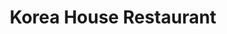 ---
layout: place
title: "Korea House Restaurant"
permalink: /michigan/east-lansing/korea-house-restaurant.html
stateAbbr: MI
stateName: Michigan
cityName: East Lansing
seo:
  name: "Korea House Restaurant"
  type: Restaurant
  links: https://koreahouse.us/index.html
description: "Simple, wood-paneled establishment with a sushi bar & menu of familiar Korean & Japanese entrees. Looking for sushi in East Lansing, Michigan? Check out Kore..."
place_id: ChIJQ0J7sm3CIogRdTmr8EWuMb8
photos:
  - name: >-
      places/ChIJQ0J7sm3CIogRdTmr8EWuMb8/photos/AeeoHcJxn9SVKUWfPaz2411E8rpVx4ecXl2dYljrGiOPl9bLFyDdBZJWiQKSnEHKlAxVai9OoyvIwdRVy8UBuPdFLlOA6bHGR_2SWlpncQq73iN5cEOwR1ttveKXUun9KUAJsGE17_XilNJ10vKf8aGPxqo-K0uzrs4L6WOa0ZjXu9luSznRKwbUCFVsgq4spXtXvrdZia7rxjAZvv1psNqAjfXZKhaicPzhtdGLbhLxspbK8PB4llK3vs9R1yb5ouYLkwVDuIkvtT-cu8oWQ9n1oXaLkHcSxT5yYHVMeKaYpZrpWA
    widthPx: 512
    heightPx: 341
    authorAttributions:
      - displayName: Korea House Restaurant
        uri: https://maps.google.com/maps/contrib/104904833683152388708
        photoUri: >-
          https://lh3.googleusercontent.com/a/ACg8ocJk2Jw3RyAeEKPKgylasQWhXvwAq-ZYclRzx2pzYCmtLIM4Hg=s100-p-k-no-mo
    flagContentUri: >-
      https://www.google.com/local/imagery/report/?cb_client=maps_api_places.places_api&image_key=!1e10!2sAF1QipPiEdiWJwjGGQxPxlvJQP3DCPXYBCs6KMbTCP98&hl=en-US
    googleMapsUri: >-
      https://www.google.com/maps/place//data=!3m4!1e2!3m2!1sAF1QipPiEdiWJwjGGQxPxlvJQP3DCPXYBCs6KMbTCP98!2e10!4m2!3m1!1s0x8822c26db27b4243:0xbf31ae45f0ab3975
  - name: >-
      places/ChIJQ0J7sm3CIogRdTmr8EWuMb8/photos/AeeoHcI6lHjdrKLx-FQU1FvtbQAvApwmEaYMQhsYd61XnrmXD0-iZxgnRNPPderJndV99plgVPA-1sUKouF41oTTN7VZDxE4eaR-XY9I3rV6niSv6gkZT4U4iNkAiMnpV0HUMC9ZYQNXmOCDfutDpqkTIMe32Hyd88YKtz1dvOM5WuzHTI8r1A2ZRzPTqDvnkHHPKjEo3ddW-MHJRy07aF7avuNu0jKOKYIe86mjElgpLcG7qs8F5tAesCBX6ljrMHgTyEnpKKWDT-U0-76vTpR2W70sWloZnXov1h-9whxrkDs9zdG7C63R-Q0escZtJXeUjQYHS--zBkY8BCZJUJMVnYntxp5l-ytU4TXklgVdjPwWf8O4pirfuOlcfTHsl32eu1mnxz9XjwZbEGc_4cGyfGULnlxXoWuI-gttHgo7-RTdavUd
    widthPx: 4032
    heightPx: 3024
    authorAttributions:
      - displayName: Melody Teodoro-Kurtis
        uri: https://maps.google.com/maps/contrib/101407785601092422555
        photoUri: >-
          https://lh3.googleusercontent.com/a-/ALV-UjX6IP__U7BiPf8_Nh9gsSKqjdf3WUYz5oTLGe6GXdb4XlyV6Gw=s100-p-k-no-mo
    flagContentUri: >-
      https://www.google.com/local/imagery/report/?cb_client=maps_api_places.places_api&image_key=!1e10!2sCIHM0ogKEICAgIDExbqI7QE&hl=en-US
    googleMapsUri: >-
      https://www.google.com/maps/place//data=!3m4!1e2!3m2!1sCIHM0ogKEICAgIDExbqI7QE!2e10!4m2!3m1!1s0x8822c26db27b4243:0xbf31ae45f0ab3975
  - name: >-
      places/ChIJQ0J7sm3CIogRdTmr8EWuMb8/photos/AeeoHcKNbbkmPt6MII1iTZ6GBvnUE0Yhe2JUztVUnAFMQbG6yE1FFhhdyvwDsHgFYY7cWkD8BRdQ6ngq3UzhtNjAIbBNOaSAhtOYdcmamisQ6kv69ePz10zmVt-jsmvcRBcbLz1VK-tyqdj4RfTeLh394Up1TrB6rGHWoR8Am2HVBWAJ1Sb55VRZW7UtFYrgkPWgyrige8tE6-LI1_mx7OoXX5odt78-heFFogE_pPQ_bRCm-576CqBD9jWxuvl_j5NYqKLVYd81fcDbCKblgQ-ZhpADAiBSw71qt4cCDxUT0_YULlANjZRSpMTt4RVO9nSIDx6Ligy7sWYWL8n6lApb8l-7l8pVLQiNbUjR94eaXvtknxR5Y76ikANyGl9FjEmlxCjs5pBBeasmCrQJ9gflMJp5EfJD5II2S7AVkDzFpEVzbzQ
    widthPx: 1501
    heightPx: 1532
    authorAttributions:
      - displayName: Sus Mahmood
        uri: https://maps.google.com/maps/contrib/113734187595200077352
        photoUri: >-
          https://lh3.googleusercontent.com/a-/ALV-UjU0pUxQU5VvzUbJDZPozSsSVpzgdzyT2aXAdXJ5Wpwge4KT6ZkR3g=s100-p-k-no-mo
    flagContentUri: >-
      https://www.google.com/local/imagery/report/?cb_client=maps_api_places.places_api&image_key=!1e10!2sCIHM0ogKEICAgIDL_aarvQE&hl=en-US
    googleMapsUri: >-
      https://www.google.com/maps/place//data=!3m4!1e2!3m2!1sCIHM0ogKEICAgIDL_aarvQE!2e10!4m2!3m1!1s0x8822c26db27b4243:0xbf31ae45f0ab3975
  - name: >-
      places/ChIJQ0J7sm3CIogRdTmr8EWuMb8/photos/AeeoHcJ0ROlyLLtJu5INHDOCssZ6LL20d00ZsvjFBt6aHyDUslxeOuwJTdpM804j3fTQq8_dCdkI-9ChnwTJOJnJuh5lPFvfUIG0yUPCfz2zFDKprmoMH2pT9ddN3UgD5r4I5qQUywYoxWVFVzGy4kVkYDsNbLTucrzi3Ldccf_LQ2AWH17LGEdtOayFP_eAvYDdGIjSgpQfcG-0H5zkQ-fATeckB3PTHqBEQEQnFNQINmATaPxtav6Jwd6J5Rr4SOJUFQeqlcbu8OnJeL3-NSXIoMbjhsEQ_KMj8Y5y3bs5uTyq5-_B-B5gsnsWxcF4G6FpGbpRhE950yb1jwfpj7u7966lw2IwWDXSpO6r4G6xrxGKhADX5ZB3Me--Xl2ss-zzA58b_joBLPl0ZXRdE7KjyRvPBtvsKc7_nTsob90ACiqDWQ
    widthPx: 4032
    heightPx: 3024
    authorAttributions:
      - displayName: Viv Park
        uri: https://maps.google.com/maps/contrib/110163088705686749519
        photoUri: >-
          https://lh3.googleusercontent.com/a/ACg8ocKN9aP4XrVVsO8TtR_63SCfh9QYXA9Pum2k7jT3p5pTXP8NF4s=s100-p-k-no-mo
    flagContentUri: >-
      https://www.google.com/local/imagery/report/?cb_client=maps_api_places.places_api&image_key=!1e10!2sCIHM0ogKEICAgIDrmMbwQQ&hl=en-US
    googleMapsUri: >-
      https://www.google.com/maps/place//data=!3m4!1e2!3m2!1sCIHM0ogKEICAgIDrmMbwQQ!2e10!4m2!3m1!1s0x8822c26db27b4243:0xbf31ae45f0ab3975
  - name: >-
      places/ChIJQ0J7sm3CIogRdTmr8EWuMb8/photos/AeeoHcLvhhwS5Dg2rGiAVrGEvKstK2HF9P_HjNnvsQh-LK9ztbzAuehc9AJkWjU5wtYybw_pyvDwy5pKIHJ-w8wDUSCynYTwohsTjyMpb5wBovIRfHSbnFWd1HptksWFjFtQmkiKGVny-IY1wIbAjeLotxTT7rD9UUvZ1L5V89HoQpDJlvyq-6KfWH3dNH6rboPbJ0DZ30Bew8gyFLlPULHmyn7UxMkq3uyxO79hC5meKRoYrikK19ccD9vzyNTKMZ-6pcrl4_7eGQ6bEKosdywYnHVQpSr87Smeu9cUgT3JNEqo-6QElXW4KaKTdmwxGrYV8H1uZbOjSQkR55IKeoihEZ1M2dKh5j8rKj6gvKxH4v5uUlhTdgu5EaMpnnqqtR73ccQC1UyTRynVc_0H704i4ljXUqzS3PmpyIFQ8CnCWoqMi9Q
    widthPx: 4032
    heightPx: 3024
    authorAttributions:
      - displayName: Viv Park
        uri: https://maps.google.com/maps/contrib/110163088705686749519
        photoUri: >-
          https://lh3.googleusercontent.com/a/ACg8ocKN9aP4XrVVsO8TtR_63SCfh9QYXA9Pum2k7jT3p5pTXP8NF4s=s100-p-k-no-mo
    flagContentUri: >-
      https://www.google.com/local/imagery/report/?cb_client=maps_api_places.places_api&image_key=!1e10!2sCIHM0ogKEICAgIDrmMbwoQE&hl=en-US
    googleMapsUri: >-
      https://www.google.com/maps/place//data=!3m4!1e2!3m2!1sCIHM0ogKEICAgIDrmMbwoQE!2e10!4m2!3m1!1s0x8822c26db27b4243:0xbf31ae45f0ab3975
  - name: >-
      places/ChIJQ0J7sm3CIogRdTmr8EWuMb8/photos/AeeoHcILBiJ8WIhLYuPBxTtlaDMey2_S9E0VMxE8OYNiXOjteLVijSoAeuthqjaYt6eHwbiFB36uZxHET777RPfIBV7ndqd7qV7gYF3aecN4rAE6DMZ9rbewgDmUnQNCDuDg-iFWXuqpsgl_TXuotV1IHZSzT471oQ5m_L8HHzRaB17q3cqMh3I1lzTRqDVFk5GQPa9VGHXKdQSI-c83JNhyyIUzqjtGkAE17isujFw9iojJvwLQBv7JgDNngeQUbgxSXCIY6FmUqox0oaUzhacXDeLOk56DobqTcdFTn1yVfo4yNlE_b8sRB03iI4SfLzRRjFEtzmhFlwWO4jd28vegiRdttE_cNwPh2nq7VvRNHo2AUyID9ibTdfuJQAD6g6nvwLNnloAmgAYRlm6KnI6bB0fkTgLITP51oN3ZeuEqDNqSEA
    widthPx: 4031
    heightPx: 2783
    authorAttributions:
      - displayName: Jan L
        uri: https://maps.google.com/maps/contrib/117240621102372556109
        photoUri: >-
          https://lh3.googleusercontent.com/a-/ALV-UjU_xN_L79RVj9sXrRFPAG5xol8iVWkH5IJ_7McPcfmFGiOO0sMf=s100-p-k-no-mo
    flagContentUri: >-
      https://www.google.com/local/imagery/report/?cb_client=maps_api_places.places_api&image_key=!1e10!2sCIHM0ogKEICAgID32ZCqPg&hl=en-US
    googleMapsUri: >-
      https://www.google.com/maps/place//data=!3m4!1e2!3m2!1sCIHM0ogKEICAgID32ZCqPg!2e10!4m2!3m1!1s0x8822c26db27b4243:0xbf31ae45f0ab3975
  - name: >-
      places/ChIJQ0J7sm3CIogRdTmr8EWuMb8/photos/AeeoHcL46Natk7UesryPxVFTee32JHaCBWrb0UWcIM5SvbyRTsvaqUE6f5pqDtRhqIGZgKGxzz2zrdSFsb9M_okMjYvA3aO9s04Lv3ttkciVGDj50iz62zbFnA2hqjc3R-8Q7S5mysyMIjXwdgIqLqjADg_pLY54prYpS6zHCOAv1t_iEBQ-BH1OAuEgPfrbC7x3eddZqaKgK8qAUrPoqYkYsAR7AnZhXFQyxByEJVGqZNem1AOG9tyjwaoOydgh0xcbGBtyqtVgs9l4BWHwDDVdthq03fK53SOG5yVCE7h5U-p18s7eRzxDQC3p3uZ7cEfR5ltH6Wv5i8o_GQ8uvnKCY7l9k_UNGbnG9YFpbKM1bHb4cYTaAloswAwvI1qG23Lxz6AcxOe4gS6MEp-e5GWPs0aK_f8N74WLoSjsINuLR-L1OQ
    widthPx: 3600
    heightPx: 4800
    authorAttributions:
      - displayName: R Day
        uri: https://maps.google.com/maps/contrib/115629828728545928511
        photoUri: >-
          https://lh3.googleusercontent.com/a-/ALV-UjWLR6Y2LIwX0GB18gc_RVhaNatgCfeCgRdMo8BQjolyt95achDzUg=s100-p-k-no-mo
    flagContentUri: >-
      https://www.google.com/local/imagery/report/?cb_client=maps_api_places.places_api&image_key=!1e10!2sCIHM0ogKEICAgIDv7rboCw&hl=en-US
    googleMapsUri: >-
      https://www.google.com/maps/place//data=!3m4!1e2!3m2!1sCIHM0ogKEICAgIDv7rboCw!2e10!4m2!3m1!1s0x8822c26db27b4243:0xbf31ae45f0ab3975
  - name: >-
      places/ChIJQ0J7sm3CIogRdTmr8EWuMb8/photos/AeeoHcKK33FbGO5fzdQY6ViinN6XQnnNtn1ZJTfaaEJ_q2CxoDlGQJecPTg-R5jqBHWR5bedm6FHpzBVhzx9yRrg62foCLJFmr3WEYtHyqgm7Ntd97g7olMn3yijv0oFCz8LX4w-5eL1Td0B3EOF-ZQdZTPt8UMCtr34dPLRKlVNRgs21BP80AxuQL3miL-FWQtiP_wQ9lbiKjSnW8JzKpmFlr0TlHQIgIpfgz1woDbWGqgQvvfvu2zfJbEzoQq7MtPC1EiQ8kPYSOxu17kfg9BgQldpRbSkw7Y63sZeM0zNn3uq_mWeMJPrdaWNvaeOedEyY45Zk0Zl-mrg5CHIYnymtOh_uvuYG0-wFz94aBEWcv--sAk2frtkuvZa7rkDDo4CfSCdThPlvJ2puWni4fOB1cNcIOGApf7OiOc0h0qwj3MlIA
    widthPx: 4032
    heightPx: 3024
    authorAttributions:
      - displayName: Viv Park
        uri: https://maps.google.com/maps/contrib/110163088705686749519
        photoUri: >-
          https://lh3.googleusercontent.com/a/ACg8ocKN9aP4XrVVsO8TtR_63SCfh9QYXA9Pum2k7jT3p5pTXP8NF4s=s100-p-k-no-mo
    flagContentUri: >-
      https://www.google.com/local/imagery/report/?cb_client=maps_api_places.places_api&image_key=!1e10!2sCIHM0ogKEICAgIDrmMa4Xw&hl=en-US
    googleMapsUri: >-
      https://www.google.com/maps/place//data=!3m4!1e2!3m2!1sCIHM0ogKEICAgIDrmMa4Xw!2e10!4m2!3m1!1s0x8822c26db27b4243:0xbf31ae45f0ab3975
  - name: >-
      places/ChIJQ0J7sm3CIogRdTmr8EWuMb8/photos/AeeoHcJk_UklYb4xZNRWE8wGW9uDNDX4ZYFLR8bQwdhPyTHxBDFzrz5pWCkI8BuBYrlS5SyI0FLFzCaopsLY0YV6oR7oNQ_TTDCwcqd8PQhsgupopkCMpnX28mmok4XmvxInRg1_g0dc2AZUMI4QpGxfLEfArwyplBey9-DneiEm82GLUNrlV5egpSwSpvCY_R6AHi9ZZxc5BFllg7VnRsNKQIDebZ_n27DeWnBfiH67CA8ghRNNJApU906Pi6B5ikTStxv16C4bka9vJEvxrA6S3rRHq-N8o0XyVRnZfKMQ1FJHtYAZWBEAmntvrGbPsGLOQN6i5as8rzgQDS7cCRArQW8GL0J2TL31gmsJHp4jBxA2gWMAnJK02kis6-GVVUNcadhSpx2Sd02XPORxxNQco_9aG_2KnKrrj9Nlgea3h-N9s6w
    widthPx: 4032
    heightPx: 2268
    authorAttributions:
      - displayName: Don
        uri: https://maps.google.com/maps/contrib/111745972983415627533
        photoUri: >-
          https://lh3.googleusercontent.com/a-/ALV-UjUHeIlKkPJi71WFUj7pry6mSPlynJdDCe9zf9MMNMdFyrLCvCXADA=s100-p-k-no-mo
    flagContentUri: >-
      https://www.google.com/local/imagery/report/?cb_client=maps_api_places.places_api&image_key=!1e10!2sCIHM0ogKEICAgICZsoSc6QE&hl=en-US
    googleMapsUri: >-
      https://www.google.com/maps/place//data=!3m4!1e2!3m2!1sCIHM0ogKEICAgICZsoSc6QE!2e10!4m2!3m1!1s0x8822c26db27b4243:0xbf31ae45f0ab3975
  - name: >-
      places/ChIJQ0J7sm3CIogRdTmr8EWuMb8/photos/AeeoHcIv-Vzo-C9NtAj9kuXz9eLcPpHwNe8TeTQ7TDFNTGNffCanDhh1_QJLuQll5mfsjxUw1ySKgW1cV56DXxRZ_vpaYrOF9-nNzi9rVleGByVu3SLupfDCG7UYOctDxL_zQ7fzYjtp65UyXFk_5Ayfx-ILY7nWMXs6fOuY_IopQpu7Xm5H5r499sHtq4PP2dyLdcBx6rucf8B5TfCXMJLen0btTr7jPRgu-9LYTiDJXWqnQiKThIDxFKMK7epK5dmr5zBr5Gh6UjJLcwsxGmVlb-WVnraKD_MRAyvq4hJNxSWPg7vPl2lYJHnKeaIRBALxF_8y9BAPM4-6K6rSvKtha_SQq31A0NLj-pB4i7dBkwghleF6C3uwIct1z7xfmAh8n7u_CNElS1rrOtZlcTXni4S7ao_b01Fi5aIZA6CJgeLFvA
    widthPx: 4080
    heightPx: 3072
    authorAttributions:
      - displayName: Sam Mikulka
        uri: https://maps.google.com/maps/contrib/102161144880701505401
        photoUri: >-
          https://lh3.googleusercontent.com/a-/ALV-UjXfg2-qbqDC5uCrmV10kvYqE5XDL7Sps0VUD3Ro36u3aJdoIA0=s100-p-k-no-mo
    flagContentUri: >-
      https://www.google.com/local/imagery/report/?cb_client=maps_api_places.places_api&image_key=!1e10!2sCIHM0ogKEICAgICV7YLNXw&hl=en-US
    googleMapsUri: >-
      https://www.google.com/maps/place//data=!3m4!1e2!3m2!1sCIHM0ogKEICAgICV7YLNXw!2e10!4m2!3m1!1s0x8822c26db27b4243:0xbf31ae45f0ab3975
address: 978 Trowbridge Rd, East Lansing, MI 48823, USA
street: 978 Trowbridge Rd
city: East Lansing
state: MI
zip: '48823'
country: USA
neighborhood: null
latitude: '42.720811'
longitude: '-84.495967'
accessibility_options:
  wheelchairAccessibleParking: true
  wheelchairAccessibleEntrance: true
  wheelchairAccessibleRestroom: true
  wheelchairAccessibleSeating: true
business_status: OPERATIONAL
name: Korea House Restaurant
google_maps_links:
  directionsUri: >-
    https://www.google.com/maps/dir//''/data=!4m7!4m6!1m1!4e2!1m2!1m1!1s0x8822c26db27b4243:0xbf31ae45f0ab3975!3e0
  placeUri: https://maps.google.com/?cid=13776984350516787573
  writeAReviewUri: >-
    https://www.google.com/maps/place//data=!4m3!3m2!1s0x8822c26db27b4243:0xbf31ae45f0ab3975!12e1
  reviewsUri: >-
    https://www.google.com/maps/place//data=!4m4!3m3!1s0x8822c26db27b4243:0xbf31ae45f0ab3975!9m1!1b1
  photosUri: >-
    https://www.google.com/maps/place//data=!4m3!3m2!1s0x8822c26db27b4243:0xbf31ae45f0ab3975!10e5
primary_type: Korean Restaurant
opening_hours:
  regular: null
  current: null
secondary_opening_hours:
  regular:
    weekdayDescriptions: null
    type: null
  current:
    weekdayDescriptions: null
    type: null
phone: (517) 332-0608
price_level: PRICE_LEVEL_MODERATE
price_range: $10 &ndash; $20
rating: '4.4'
rating_count: 692
website: https://koreahouse.us/index.html
reviews:
  - name: >-
      places/ChIJQ0J7sm3CIogRdTmr8EWuMb8/reviews/ChZDSUhNMG9nS0VJQ0FnTURRdEszVVJ3EAE
    relativePublishTimeDescription: a month ago
    rating: 5
    text:
      text: >-
        A day to try out new restaurant and I chose this one today. The food was
        great, and the service was 100/10. He was friendly, helping us grill the
        meat and checking on us often. The portion of food is worth the price.
        It was my first time trying Jajangmyeon, and it tastes awesome. My
        fiance loves it a lot. I haven’t tried the sushi yet, but I will
        definitely come back next time for it.
      languageCode: en
    originalText:
      text: >-
        A day to try out new restaurant and I chose this one today. The food was
        great, and the service was 100/10. He was friendly, helping us grill the
        meat and checking on us often. The portion of food is worth the price.
        It was my first time trying Jajangmyeon, and it tastes awesome. My
        fiance loves it a lot. I haven’t tried the sushi yet, but I will
        definitely come back next time for it.
      languageCode: en
    authorAttribution:
      displayName: Ivy Q
      uri: https://www.google.com/maps/contrib/115160824029475855114/reviews
      photoUri: >-
        https://lh3.googleusercontent.com/a-/ALV-UjV0OVNXy6Se0EcE9gbHYw0FDs4V5aoeOT6zlk_UE65oOv5cELZs=s128-c0x00000000-cc-rp-mo-ba4
    publishTime: '2025-03-09T07:32:18.243537Z'
    flagContentUri: >-
      https://www.google.com/local/review/rap/report?postId=ChZDSUhNMG9nS0VJQ0FnTURRdEszVVJ3EAE&d=17924085&t=1
    googleMapsUri: >-
      https://www.google.com/maps/reviews/data=!4m6!14m5!1m4!2m3!1sChZDSUhNMG9nS0VJQ0FnTURRdEszVVJ3EAE!2m1!1s0x8822c26db27b4243:0xbf31ae45f0ab3975
  - name: >-
      places/ChIJQ0J7sm3CIogRdTmr8EWuMb8/reviews/ChZDSUhNMG9nS0VJQ0FnSUR2N3Jib013EAE
    relativePublishTimeDescription: 3 months ago
    rating: 5
    text:
      text: >-
        Loved the food here! We ordered a wide variety for our group of four and
        we each had a leftover meal to take home. We ordered una-kyo roll which
        is eel and cucumber, this was my least favorite as the eel was too
        fishy, but we are in lansing so I get it. Everything else was delicious,
        tteokbaki which was spicy, delicious and soft rice cakes. The kimchijeon
        was huge and awesome as an appetizer. A very thick, crispy and flavorful
        pancake with a delicious dipping sauce. We also got the bulgogi beef
        soup which was one of my favorite dishes, it had warm japchae noodles
        and a very flavorful and comforting broth and plenty of veggies, the
        beef was tender and delicious. We also ordered a bibimbap dish which was
        awesome. And a chicken stir fry which was sweet but good and had some
        delicious dumplings! Next time I’m coming for their hot pot or Korean
        bbq which looks awesome!! Favorite restaurant in all of Lansing so far!
      languageCode: en
    originalText:
      text: >-
        Loved the food here! We ordered a wide variety for our group of four and
        we each had a leftover meal to take home. We ordered una-kyo roll which
        is eel and cucumber, this was my least favorite as the eel was too
        fishy, but we are in lansing so I get it. Everything else was delicious,
        tteokbaki which was spicy, delicious and soft rice cakes. The kimchijeon
        was huge and awesome as an appetizer. A very thick, crispy and flavorful
        pancake with a delicious dipping sauce. We also got the bulgogi beef
        soup which was one of my favorite dishes, it had warm japchae noodles
        and a very flavorful and comforting broth and plenty of veggies, the
        beef was tender and delicious. We also ordered a bibimbap dish which was
        awesome. And a chicken stir fry which was sweet but good and had some
        delicious dumplings! Next time I’m coming for their hot pot or Korean
        bbq which looks awesome!! Favorite restaurant in all of Lansing so far!
      languageCode: en
    authorAttribution:
      displayName: R Day
      uri: https://www.google.com/maps/contrib/115629828728545928511/reviews
      photoUri: >-
        https://lh3.googleusercontent.com/a-/ALV-UjWLR6Y2LIwX0GB18gc_RVhaNatgCfeCgRdMo8BQjolyt95achDzUg=s128-c0x00000000-cc-rp-mo-ba4
    publishTime: '2024-12-20T17:49:17.678910Z'
    flagContentUri: >-
      https://www.google.com/local/review/rap/report?postId=ChZDSUhNMG9nS0VJQ0FnSUR2N3Jib013EAE&d=17924085&t=1
    googleMapsUri: >-
      https://www.google.com/maps/reviews/data=!4m6!14m5!1m4!2m3!1sChZDSUhNMG9nS0VJQ0FnSUR2N3Jib013EAE!2m1!1s0x8822c26db27b4243:0xbf31ae45f0ab3975
  - name: >-
      places/ChIJQ0J7sm3CIogRdTmr8EWuMb8/reviews/ChdDSUhNMG9nS0VJQ0FnSURybU1id3ZnRRAB
    relativePublishTimeDescription: 9 months ago
    rating: 5
    text:
      text: >-
        Can't say they are the best Korean restaurant I've been to, but we went
        here two days in a row, so that's saying a lot. A solid 4 on taste.


        There was a Korean convention going on at the same time, so this place
        was popping out the seams at 8pm on a Saturday. There were only 2
        servers. So while service was slow and food came out slower, they did
        what they could and accommodated us very well. Our servers (we had one
        on Saturday and the other on Sunday) were both nice and quick. The
        Chinese lady was a little curt at first, but I could see she was just
        stressed from the unexpected rush of customers. After I thanked her for
        doing her best, she relaxed and gave me the most beautiful smile. She
        was very pleasant after that.


        Chadol-baki, Korean bbq, came precooked (you don't cook on the table) on
        a hot sizzling dish, pre-seasoned and tasting great. It doesn't come
        with all the normal Korean bbq fare (lettuce, perilla leaves, garlic,
        pepper, green onions), but with rice and ssamjang. While the meat was
        good, I really don't like eating just meat without the veggies, so this
        one was a disappointment.


        dolsot bibimbap

        friend said it was your average bibimbap. You really can't go very wrong
        with this dish.


        tangsuyuk

        They ran out of this dish on Saturday, but we were able to get it on
        Sunday. It was quite yummy. And even though I didn't ask for the sauce
        on the side like I usually do, it didn't really get soggy throughout the
        meal, and stayed good through the last bite.


        kanpung shrimp

        They ran out of kanpungki (chicken), so we got shrimp. I actually liked
        the shrimp better than the chicken.


        octopus bokkum

        (little octopus stir fried in hot sauce)

        This actually tasted quite authentic, despite being on the milder side
        of the heat spectrum.


        jjamppong-bap

        heard from some friends that the rice version is better than the noodle
        version, so we got the rice. But another friend later told us that the
        noodles were very good too. So I'm thinking that the noodles got
        overdone with an influx of customers on Friday, but the kitchen is
        normally better and fixed it the next day. Either way, the soup was
        quite good, and generous with ingredients and portion.


        The consensus is that the jaeyuk-bokkum (pork belly stir fry) is on the
        sweet side for our Korean tooth, but good for the more American friends.


        Oh, and the banchan... they were meager portions, especially compared to
        the generous main dish portions, and no one refilled them unless you
        asked, and of course, it was difficult to ask when they looked so busy.
        This is why so many restaurants in Korea make banchan self-service...


        Overall, a solid Korean restaurant, that won't disappoint.
      languageCode: en
    originalText:
      text: >-
        Can't say they are the best Korean restaurant I've been to, but we went
        here two days in a row, so that's saying a lot. A solid 4 on taste.


        There was a Korean convention going on at the same time, so this place
        was popping out the seams at 8pm on a Saturday. There were only 2
        servers. So while service was slow and food came out slower, they did
        what they could and accommodated us very well. Our servers (we had one
        on Saturday and the other on Sunday) were both nice and quick. The
        Chinese lady was a little curt at first, but I could see she was just
        stressed from the unexpected rush of customers. After I thanked her for
        doing her best, she relaxed and gave me the most beautiful smile. She
        was very pleasant after that.


        Chadol-baki, Korean bbq, came precooked (you don't cook on the table) on
        a hot sizzling dish, pre-seasoned and tasting great. It doesn't come
        with all the normal Korean bbq fare (lettuce, perilla leaves, garlic,
        pepper, green onions), but with rice and ssamjang. While the meat was
        good, I really don't like eating just meat without the veggies, so this
        one was a disappointment.


        dolsot bibimbap

        friend said it was your average bibimbap. You really can't go very wrong
        with this dish.


        tangsuyuk

        They ran out of this dish on Saturday, but we were able to get it on
        Sunday. It was quite yummy. And even though I didn't ask for the sauce
        on the side like I usually do, it didn't really get soggy throughout the
        meal, and stayed good through the last bite.


        kanpung shrimp

        They ran out of kanpungki (chicken), so we got shrimp. I actually liked
        the shrimp better than the chicken.


        octopus bokkum

        (little octopus stir fried in hot sauce)

        This actually tasted quite authentic, despite being on the milder side
        of the heat spectrum.


        jjamppong-bap

        heard from some friends that the rice version is better than the noodle
        version, so we got the rice. But another friend later told us that the
        noodles were very good too. So I'm thinking that the noodles got
        overdone with an influx of customers on Friday, but the kitchen is
        normally better and fixed it the next day. Either way, the soup was
        quite good, and generous with ingredients and portion.


        The consensus is that the jaeyuk-bokkum (pork belly stir fry) is on the
        sweet side for our Korean tooth, but good for the more American friends.


        Oh, and the banchan... they were meager portions, especially compared to
        the generous main dish portions, and no one refilled them unless you
        asked, and of course, it was difficult to ask when they looked so busy.
        This is why so many restaurants in Korea make banchan self-service...


        Overall, a solid Korean restaurant, that won't disappoint.
      languageCode: en
    authorAttribution:
      displayName: Viv Park
      uri: https://www.google.com/maps/contrib/110163088705686749519/reviews
      photoUri: >-
        https://lh3.googleusercontent.com/a/ACg8ocKN9aP4XrVVsO8TtR_63SCfh9QYXA9Pum2k7jT3p5pTXP8NF4s=s128-c0x00000000-cc-rp-mo-ba6
    publishTime: '2024-07-14T03:19:22.201841Z'
    flagContentUri: >-
      https://www.google.com/local/review/rap/report?postId=ChdDSUhNMG9nS0VJQ0FnSURybU1id3ZnRRAB&d=17924085&t=1
    googleMapsUri: >-
      https://www.google.com/maps/reviews/data=!4m6!14m5!1m4!2m3!1sChdDSUhNMG9nS0VJQ0FnSURybU1id3ZnRRAB!2m1!1s0x8822c26db27b4243:0xbf31ae45f0ab3975
  - name: >-
      places/ChIJQ0J7sm3CIogRdTmr8EWuMb8/reviews/ChZDSUhNMG9nS0VJQ0FnSURMX2FhclhREAE
    relativePublishTimeDescription: 9 months ago
    rating: 1
    text:
      text: >-
        I have always liked Korea House's food, and always recommended the place
        to others. But today, I had a weirdly bad experience that I want to
        share. 5 of us went there around 2.30 pm for a late lunch. I knew that
        they're closed between 3-4 pm, so we asked first if they can serve. They
        said they could, but we have to order quickly, and we can sit there till
        4; but then we'll have to leave. Fine. We ordered within 5 minutes, 5
        dishes. That's when the problems started.


        First, they got my drink wrong (Yuzu tea instead of Maesil tea). I
        didn't say anything coz I like Yuzu, too. Then they gave us quite small
        portions of Banchans for 5 (missing some more items too, picture 1). We
        were understanding as they were in a rush. We were eating quite quickly.
        But 2 of our dishes were a bit late, and everything was hot. And we knew
        we had till 4, so we didn't mind. Around 3.05 pm, when we only finished
        little bit of our food (picture 2), they handed us the check. As you can
        see, the food wasn't even half eaten. They didn't even ask how the food
        was or if we needed anything. Weird, we thought. But we still gave them
        the payment. Even though we ordered separate dishes, I thought only I'd
        pay it and my friends can zelle me later, as that'd be quicker. So I
        asked for an itemized bill. They refused to give it. We then thought
        okay lets just finish it, and we would just not tip. [[Disclaimer: I tip
        almost always, but not when I get a zero service, and I'm all for
        livable wages for servers, so please don't be negative.]] When they came
        to get the sign, they straight up asked, 'No tip today? What's the
        problem?' - which we thought was quite rude. We tried to be polite, and
        didn't want any confrontation. But then they started making loud noises
        behind us. Worst thing is, there were a few other people in the
        restaurant (at least 2 or 3 tables), but they were being like that with
        us only. I don't know if it was coz we looked like tired grad students,
        or 2 of us had hijab on, or what. But it felt extremely uncomfortable.


        The food was, as always, really good. But I'd think more than twice
        before ever going back or recommending the place to anyone.
      languageCode: en
    originalText:
      text: >-
        I have always liked Korea House's food, and always recommended the place
        to others. But today, I had a weirdly bad experience that I want to
        share. 5 of us went there around 2.30 pm for a late lunch. I knew that
        they're closed between 3-4 pm, so we asked first if they can serve. They
        said they could, but we have to order quickly, and we can sit there till
        4; but then we'll have to leave. Fine. We ordered within 5 minutes, 5
        dishes. That's when the problems started.


        First, they got my drink wrong (Yuzu tea instead of Maesil tea). I
        didn't say anything coz I like Yuzu, too. Then they gave us quite small
        portions of Banchans for 5 (missing some more items too, picture 1). We
        were understanding as they were in a rush. We were eating quite quickly.
        But 2 of our dishes were a bit late, and everything was hot. And we knew
        we had till 4, so we didn't mind. Around 3.05 pm, when we only finished
        little bit of our food (picture 2), they handed us the check. As you can
        see, the food wasn't even half eaten. They didn't even ask how the food
        was or if we needed anything. Weird, we thought. But we still gave them
        the payment. Even though we ordered separate dishes, I thought only I'd
        pay it and my friends can zelle me later, as that'd be quicker. So I
        asked for an itemized bill. They refused to give it. We then thought
        okay lets just finish it, and we would just not tip. [[Disclaimer: I tip
        almost always, but not when I get a zero service, and I'm all for
        livable wages for servers, so please don't be negative.]] When they came
        to get the sign, they straight up asked, 'No tip today? What's the
        problem?' - which we thought was quite rude. We tried to be polite, and
        didn't want any confrontation. But then they started making loud noises
        behind us. Worst thing is, there were a few other people in the
        restaurant (at least 2 or 3 tables), but they were being like that with
        us only. I don't know if it was coz we looked like tired grad students,
        or 2 of us had hijab on, or what. But it felt extremely uncomfortable.


        The food was, as always, really good. But I'd think more than twice
        before ever going back or recommending the place to anyone.
      languageCode: en
    authorAttribution:
      displayName: Sus Mahmood
      uri: https://www.google.com/maps/contrib/113734187595200077352/reviews
      photoUri: >-
        https://lh3.googleusercontent.com/a-/ALV-UjU0pUxQU5VvzUbJDZPozSsSVpzgdzyT2aXAdXJ5Wpwge4KT6ZkR3g=s128-c0x00000000-cc-rp-mo
    publishTime: '2024-06-30T02:27:03.701974Z'
    flagContentUri: >-
      https://www.google.com/local/review/rap/report?postId=ChZDSUhNMG9nS0VJQ0FnSURMX2FhclhREAE&d=17924085&t=1
    googleMapsUri: >-
      https://www.google.com/maps/reviews/data=!4m6!14m5!1m4!2m3!1sChZDSUhNMG9nS0VJQ0FnSURMX2FhclhREAE!2m1!1s0x8822c26db27b4243:0xbf31ae45f0ab3975
  - name: >-
      places/ChIJQ0J7sm3CIogRdTmr8EWuMb8/reviews/ChdDSUhNMG9nS0VJQ0FnSUNIbHZldV93RRAB
    relativePublishTimeDescription: 7 months ago
    rating: 1
    text:
      text: >-
        Awful!  Korean BBQ/galbi (third picture) was thick and tough as
        rawhide.  Shrimp "tempura" was basically small fried shrimp (second
        picture), not the usual long pieces, and nothing like the photo on their
        menu (first picture).  Even worse, they didn't take the tail shell off
        and with the thick breading it was nearly impossible to get it off.  The
        waitress said her boyfriend just ends up eating the tail shell rather
        than trying to get it off!  Tempura sauce was off, very tangy, like
        vinegar.  Shrimp meal was $26 and when we complained to the waitress the
        best she offered was a side of dumplings, but we had enough of their
        lousy food and didn't want any more.  She wouldn't even knock 10 bucks
        of our nearly $100 meal.  We should have known by the restaurant being
        nearly empty at dinnertime on a Saturday.  Take my advice, don't chance
        it!
      languageCode: en
    originalText:
      text: >-
        Awful!  Korean BBQ/galbi (third picture) was thick and tough as
        rawhide.  Shrimp "tempura" was basically small fried shrimp (second
        picture), not the usual long pieces, and nothing like the photo on their
        menu (first picture).  Even worse, they didn't take the tail shell off
        and with the thick breading it was nearly impossible to get it off.  The
        waitress said her boyfriend just ends up eating the tail shell rather
        than trying to get it off!  Tempura sauce was off, very tangy, like
        vinegar.  Shrimp meal was $26 and when we complained to the waitress the
        best she offered was a side of dumplings, but we had enough of their
        lousy food and didn't want any more.  She wouldn't even knock 10 bucks
        of our nearly $100 meal.  We should have known by the restaurant being
        nearly empty at dinnertime on a Saturday.  Take my advice, don't chance
        it!
      languageCode: en
    authorAttribution:
      displayName: A Cherry
      uri: https://www.google.com/maps/contrib/100969816152891709661/reviews
      photoUri: >-
        https://lh3.googleusercontent.com/a/ACg8ocKVjlBkJb6CbjRD-cPn4ECNRWidDTYPdMWdWR7o6fUqHDlySA=s128-c0x00000000-cc-rp-mo
    publishTime: '2024-09-04T16:30:35.775664Z'
    flagContentUri: >-
      https://www.google.com/local/review/rap/report?postId=ChdDSUhNMG9nS0VJQ0FnSUNIbHZldV93RRAB&d=17924085&t=1
    googleMapsUri: >-
      https://www.google.com/maps/reviews/data=!4m6!14m5!1m4!2m3!1sChdDSUhNMG9nS0VJQ0FnSUNIbHZldV93RRAB!2m1!1s0x8822c26db27b4243:0xbf31ae45f0ab3975
parking_options:
  freeParkingLot: true
  freeStreetParking: true
  valetParking: false
payment_options:
  acceptsCreditCards: true
  acceptsDebitCards: true
  acceptsCashOnly: false
  acceptsNfc: true
allow_dogs: null
curbside_pickup: true
delivery: true
dine_in: true
good_for_children: true
good_for_groups: true
good_for_sports: false
live_music: false
menu_for_children: false
outdoor_seating: false
reservable: true
restroom: true
serves_beer: false
serves_breakfast: false
serves_brunch: false
serves_cocktails: false
serves_coffee: false
serves_dinner: true
serves_dessert: true
serves_lunch: true
serves_vegetarian_food: true
serves_wine: false
takeout: true
summary: >-
  Simple, wood-paneled establishment with a sushi bar & menu of familiar Korean
  & Japanese entrees.

---